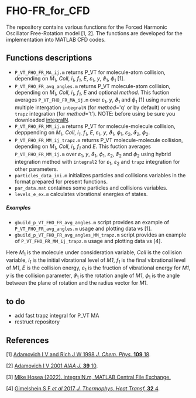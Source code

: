 # FHO-FR_for_CFD
The repository contains various functions for the Forced Harmonic Oscillator Free-Rotation model [1, 2]. The functions are developed for the implementation into MATLAB CFD codes.

## Functions descriptions
- `P_VT_FHO_FR_MA_ij.m` returns P_VT for molecule-atom collision, depending on *M<sub>1</sub>*, *Coll*, *i<sub>1</sub>*, *f<sub>1</sub>*, *E*, $\varepsilon_1$, *y*, $\vartheta_1$, $\phi_1$ [1].
- `P_VT_FHO_FR_avg_angles.m` returns P_VT molecule-atom collision, depending on *M<sub>1</sub>*, *Coll*, *i<sub>1</sub>*, *f<sub>1</sub>*, *E* and optional *method*. This fuction averages `P_VT_FHO_FR_MA_ij.m` over $\varepsilon_1$, *y*, $\vartheta_1$ and $\phi_1$ [1] using numeric multiple intergation `integralN` (for *method*='q' or by default) or using `trapz` integration (for *method*='t'). NOTE: before using be sure you downloaded [integralN](https://www.mathworks.com/matlabcentral/fileexchange/47919-integraln-m).
- `P_VT_FHO_FR_MM_ij.m` returns P_VT for molecule-molecule collision, depppending on $M_1$, *Coll*, *i<sub>1</sub>*, *f<sub>1</sub>*, *E*, $\varepsilon_1$, *y*, $\vartheta_1$, $\phi_1$, $\varepsilon_2$, $\vartheta_2$, $\phi_2$.
- `P_VT_FHO_FR_MM_ij_trapz.m` returns P_VT molecule-molecule collision, depending on *M<sub>1</sub>*, *Coll*, *i<sub>1</sub>*, *f<sub>1</sub>* and *E*. This fuction averages `P_VT_FHO_FR_MM_ij.m` over $\varepsilon_1$, *y*, $\vartheta_1$, $\phi_1$, $\varepsilon_2$, $\vartheta_2$ and $\phi_2$ using hybrid integration method with `integral2` for $\varepsilon_1$, $\varepsilon_2$ and `trapz` integration for other parameters.
- `particles_data_ini.m` initializes particles and collisions variables in the format prepared for present functions.  
- `par_data.mat` containes some particles and collisions variables.  
- `levels_e_ex.m` calculates vibrational energies of states.  
##### Examples
- `gbuild_p_VT_FHO_FR_avg_angles.m` script provides an example of `P_VT_FHO_FR_avg_angles.m` usage and plotting data vs [1].
- `gbuild_p_VT_FHO_FR_avg_angles_MM_trapz.m` script provides an example of `P_VT_FHO_FR_MM_ij_trapz.m` usage and plotting data vs [4].

Here $M_1$ is the molecule under consideration variable, *Coll* is the collision variable, *i<sub>1</sub>* is the initial vibrational level of *M1*, *f<sub>1</sub>* is the final vibrational level of *M1*, *E* is the collision energy, $\varepsilon_1$ is the fruction of vibrational energy for *M1*, *y* is the collision parameter, $\vartheta_1$ is the rotation angle of *M1*, $\phi_1$ is the angle between the plane of rotation and the radius vector for *M1*.

## to do
- add fast trapz integral for P_VT MA
- restruct repository


## References
[1]  [Adamovich I V and Rich J W 1998 *J. Chem. 
Phys.* **109** 18](https://doi.org/10.1063/1.477417).

[2]  [Adamovich I V 2001 *AIAA J.* **39** 10](https://doi.org/10.2514/2.1181).

[3]  [Mike Hosea (2022). integralN.m, MATLAB Central File Exchange.](https://www.mathworks.com/matlabcentral/fileexchange/47919-integraln-m)

[4]  [Gimelshein S F *et al* 2017 *J. Thermophys. Heat Transf.* **32** 4](https://doi.org/10.2514/1.T5228).